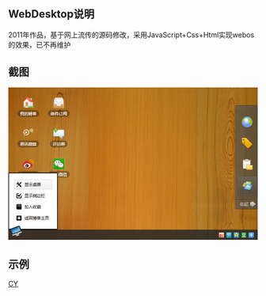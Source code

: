 ## WebDesktop说明
2011年作品，基于网上流传的源码修改，采用JavaScript+Css+Html实现webos的效果，已不再维护

## 截图

![webdesktop](https://github.com/anruyi/anruyi.github.io/blob/master/webdesktop-preview.png)

## 示例

[CY](http://blog.ciqufu.com?_blank)






